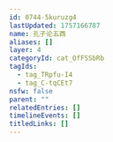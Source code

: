 ```yaml
---
id: 0744-5kuruzg4
lastUpdated: 1757166787
name: 孔子论五酉
aliases: []
layer: 4
categoryId: cat_OfFSSbRb
tagIds:
  - tag_TRpfu-I4
  - tag_C-tqCEt7
nsfw: false
parent: ""
relatedEntries: []
timelineEvents: []
titledLinks: []
---
```


